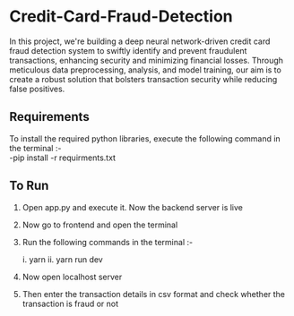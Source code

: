 # Credit-Card-Fraud-Detection
In this project, we're building a deep neural network-driven credit card fraud detection system to swiftly identify and prevent fraudulent transactions, enhancing security and minimizing financial losses. Through meticulous data preprocessing, analysis, and model training, our aim is to create a robust solution that bolsters transaction security while reducing false positives.

## Requirements

To install the required python libraries, execute the following command in the terminal :-  
-pip install -r requirments.txt

## To Run

1. Open app.py and execute it. Now the backend server is live
2. Now go to frontend and open the terminal
3. Run the following commands in the terminal :-
   
   i. yarn 
   ii. yarn run dev
5. Now open localhost server
6. Then enter the transaction details in csv format and check whether the transaction is fraud or not
